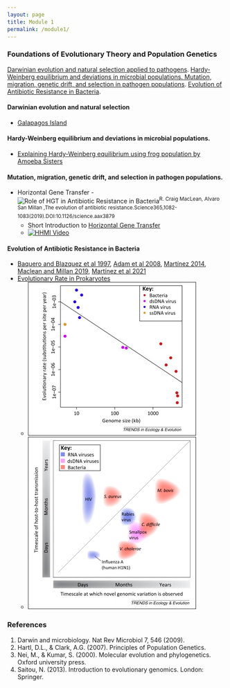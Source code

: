 ```yaml
---
layout: page
title: Module 1
permalink: /module1/
---
```


### Foundations of Evolutionary Theory and Population Genetics
[Darwinian evolution and natural selection applied to pathogens](https://cb3017.github.io/misc/2025/01/07/Darwinian-evolution-and-pathogens.html). [Hardy-Weinberg equilibrium and deviations in microbial populations. Mutation, migration, genetic drift, and selection in pathogen populations](https://cb3017.github.io/misc/2025/01/10/most-of-module-1.html). [Evolution of Antibiotic Resistance in Bacteria](https://cb3017.github.io/2025/01/13/intro-to-resistance.html).

#### Darwinian evolution and natural selection 

- [Galapagos Island](https://youtu.be/mcM23M-CCog)

#### Hardy-Weinberg equilibrium and deviations in microbial populations.

- [Explaining Hardy-Weinberg equilibrium using frog population by Amoeba Sisters](https://youtu.be/7S4WMwesMts?feature=shared)

#### Mutation, migration, genetic drift, and selection in pathogen populations.

- Horizontal Gene Transfer
	-![Role of HGT in Antibiotic Resistance in Bacteria](https://www.science.org/cms/10.1126/science.aax3879/asset/2b79b7ae-02a0-4aa7-a49e-1604665a1f71/assets/graphic/365_1082_f1.jpeg)<sup>R. Craig MacLean, Alvaro San Millan ,The evolution of antibiotic resistance.Science365,1082-1083(2019).DOI:10.1126/science.aax3879</sup>
	- Short Introduction to [Horizontal Gene Transfer](https://bio.libretexts.org/Bookshelves/Introductory_and_General_Biology/General_Biology_(Boundless)/20%3A_Phylogenies_and_the_History_of_Life/20.03%3A_Perspectives_on_the_Phylogenetic_Tree/20.3B%3A_Horizontal_Gene_Transfer)
	- [![HHMI Video](https://i.sstatic.net/Vp2cE.png)](https://youtu.be/dRY7DlTmtnw?feature=shared)

#### Evolution of Antibiotic Resistance in Bacteria
- [Baquero and Blazquez et al 1997](https://www.cell.com/action/showPdf?pii=S0169-5347%2897%2901223-8), [Adam et al 2008](https://link.springer.com/content/pdf/10.1186/1471-2148-8-52.pdf), [Martínez 2014](https://www.sciencedirect.com/science/article/pii/S174067491400002X/pdfft?md5=155a4a4f8e6697909d259903d7899f37&pid=1-s2.0-S174067491400002X-main.pdf), [Maclean and Millan 2019](https://www.science.org/doi/pdf/10.1126/science.aax3879), [Martínez et al 2021](https://pmc.ncbi.nlm.nih.gov/articles/PMC8404696/pdf/cmr.00050-19.pdf)
- [Evolutionary Rate in Prokaryotes](https://www.sciencedirect.com/science/article/pii/S0169534715000683/pdfft?md5=a007eff3004b420da9a44fb37b3a401f&pid=1-s2.0-S0169534715000683-main.pdf)
	- ![Biek et. al. 2015](figs/gr1.jpg)
	- ![Biek et. al. 2015](figs/gr2.jpg)


### References
1. Darwin and microbiology. Nat Rev Microbiol 7, 546 (2009).
2. Hartl, D.L., & Clark, A.G. (2007). Principles of Population Genetics.
3. Nei, M., & Kumar, S. (2000). Molecular evolution and phylogenetics. Oxford university press.
4. Saitou, N. (2013). Introduction to evolutionary genomics. London: Springer.